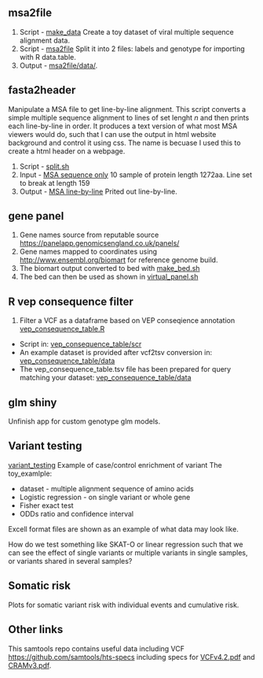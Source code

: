## msa2file
1. Script - [make_data](msa2file/src/make_data.sh) Create a toy dataset of viral multiple sequence alignment data.
2. Script - [msa2file](msa2file/src/msa2file.sh) Split it into 2 files: labels and genotype for importing with R data.table.
3. Output - [msa2file/data/](msa2file/data).

## fasta2header
Manipulate a MSA file to get line-by-line alignment.
This script converts a simple multiple sequence alignment to lines of set lenght _n_ and then prints each line-by-line in order.
It produces a text version of what most MSA viewers would do, such that I can use the output in html website background and control it using css. 
The name is becuase I used this to create a html header on a webpage.

1. Script - [split.sh](fasta2header/scr/split.sh)
2. Input - [MSA sequence only](fasta2header/data/fasta_header) 10 sample of protein length 1272aa. Line set to break at length 159
3. Output - [MSA line-by-line](fasta2header/data/split/fasta_header_split.txt) Prited out line-by-line.

## gene panel
1. Gene names source from reputable source <https://panelapp.genomicsengland.co.uk/panels/>
2. Gene names mapped to coordinates using http://www.ensembl.org/biomart for reference genome build.
3. The biomart output converted to bed with [make_bed.sh](gene_list/genomics_england_panel_app/make_bed.sh)
4. The bed can then be used as shown in [virtual_panel.sh](gene_list/genomics_england_panel_app/virtual_panel.sh)

## R vep consequence filter
1. Filter a VCF as a dataframe based on VEP conseqience annotation [vep_consequence_table.R](vep_consequence_filter/scr/vep_consequence_table.R)
* Script in: [vep_consequence_table/scr](https://github.com/DylanLawless/genomics_tools/tree/master/vep_consequence_filter)
* An example dataset is provided after vcf2tsv conversion in: 
[vep_consequence_table/data](https://github.com/DylanLawless/genomics_tools/tree/master/vep_consequence_filter)
* The vep_consequence_table.tsv file has been prepared for query matching your dataset: [vep_consequence_table/data](https://github.com/DylanLawless/genomics_tools/tree/master/vep_consequence_filter)

## glm shiny
Unfinish app for custom genotype glm models.

## Variant testing
[variant_testing](https://github.com/DylanLawless/genomics_tools/tree/master/variant_testing)
Example of case/control enrichment of variant
The toy_examlple:
* dataset - multiple alignment sequence of amino acids
* Logistic regression - on single variant or whole gene
* Fisher exact test
* ODDs ratio and confidence interval

Excell format files are shown as an example of what data may look like.

How do we test something like SKAT-O or linear regression such that we can see the effect of single variants or multiple variants in single samples, or variants shared in several samples?

## Somatic risk
Plots for somatic variant risk with individual events and cumulative risk.

## Other links
This samtools repo contains useful data including VCF
<https://github.com/samtools/hts-specs>
including specs for [VCFv4.2.pdf](https://github.com/samtools/hts-specs/blob/master/VCFv4.2.pdf)
and [CRAMv3.pdf](https://github.com/samtools/hts-specs/blob/master/CRAMv3.pdf).

